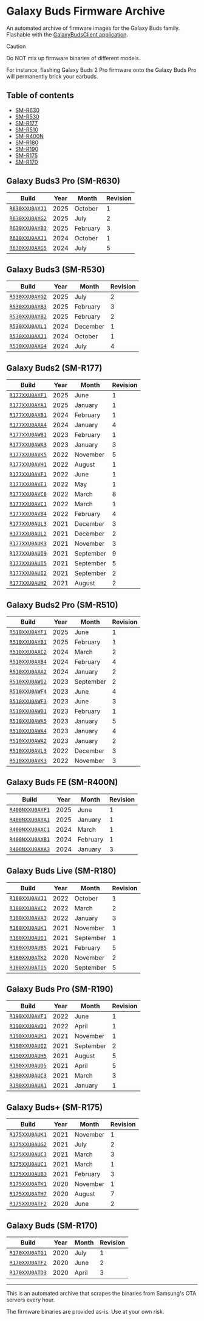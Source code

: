 # Galaxy Buds Firmware Archive

An automated archive of firmware images for the Galaxy Buds family. Flashable with the [GalaxyBudsClient application](https://github.com/timschneeb/GalaxyBudsClient).

> [!CAUTION]
> Do NOT mix up firmware binaries of different models.
>
> For instance, flashing Galaxy Buds 2 Pro firmware onto the Galaxy Buds Pro will permanently brick your earbuds.

## Table of contents

- [SM-R630](#galaxy-buds3-pro-sm-r630)
- [SM-R530](#galaxy-buds3-sm-r530)
- [SM-R177](#galaxy-buds2-sm-r177)
- [SM-R510](#galaxy-buds2-pro-sm-r510)
- [SM-R400N](#galaxy-buds-fe-sm-r400n)
- [SM-R180](#galaxy-buds-live-sm-r180)
- [SM-R190](#galaxy-buds-pro-sm-r190)
- [SM-R175](#galaxy-buds-sm-r175)
- [SM-R170](#galaxy-buds-sm-r170)

## Galaxy Buds3 Pro (SM-R630)

| Build | Year | Month | Revision |
| ----- | ---- | ----- | -------- |
| [`R630XXU0AYJ1`](https://github.com/timschneeb/galaxy-buds-firmware-archive/raw/main/R630/FOTA_R630XXU0AYJ1.bin) | 2025 | October | 1 |
| [`R630XXU0AYG2`](https://github.com/timschneeb/galaxy-buds-firmware-archive/raw/main/R630/FOTA_R630XXU0AYG2.bin) | 2025 | July | 2 |
| [`R630XXU0AYB3`](https://github.com/timschneeb/galaxy-buds-firmware-archive/raw/main/R630/FOTA_R630XXU0AYB3.bin) | 2025 | February | 3 |
| [`R630XXU0AXJ1`](https://github.com/timschneeb/galaxy-buds-firmware-archive/raw/main/R630/FOTA_R630XXU0AXJ1.bin) | 2024 | October | 1 |
| [`R630XXU0AXG5`](https://github.com/timschneeb/galaxy-buds-firmware-archive/raw/main/R630/FOTA_R630XXU0AXG5.bin) | 2024 | July | 5 |

## Galaxy Buds3 (SM-R530)

| Build | Year | Month | Revision |
| ----- | ---- | ----- | -------- |
| [`R530XXU0AYG2`](https://github.com/timschneeb/galaxy-buds-firmware-archive/raw/main/R530/FOTA_R530XXU0AYG2.bin) | 2025 | July | 2 |
| [`R530XXU0AYB3`](https://github.com/timschneeb/galaxy-buds-firmware-archive/raw/main/R530/FOTA_R530XXU0AYB3.bin) | 2025 | February | 3 |
| [`R530XXU0AYB2`](https://github.com/timschneeb/galaxy-buds-firmware-archive/raw/main/R530/FOTA_R530XXU0AYB2.bin) | 2025 | February | 2 |
| [`R530XXU0AXL1`](https://github.com/timschneeb/galaxy-buds-firmware-archive/raw/main/R530/FOTA_R530XXU0AXL1.bin) | 2024 | December | 1 |
| [`R530XXU0AXJ1`](https://github.com/timschneeb/galaxy-buds-firmware-archive/raw/main/R530/FOTA_R530XXU0AXJ1.bin) | 2024 | October | 1 |
| [`R530XXU0AXG4`](https://github.com/timschneeb/galaxy-buds-firmware-archive/raw/main/R530/FOTA_R530XXU0AXG4.bin) | 2024 | July | 4 |

## Galaxy Buds2 (SM-R177)

| Build | Year | Month | Revision |
| ----- | ---- | ----- | -------- |
| [`R177XXU0AYF1`](https://github.com/timschneeb/galaxy-buds-firmware-archive/raw/main/R177/FOTA_R177XXU0AYF1.bin) | 2025 | June | 1 |
| [`R177XXU0AYA1`](https://github.com/timschneeb/galaxy-buds-firmware-archive/raw/main/R177/FOTA_R177XXU0AYA1.bin) | 2025 | January | 1 |
| [`R177XXU0AXB1`](https://github.com/timschneeb/galaxy-buds-firmware-archive/raw/main/R177/FOTA_R177XXU0AXB1.bin) | 2024 | February | 1 |
| [`R177XXU0AXA4`](https://github.com/timschneeb/galaxy-buds-firmware-archive/raw/main/R177/FOTA_R177XXU0AXA4.bin) | 2024 | January | 4 |
| [`R177XXU0AWB1`](https://github.com/timschneeb/galaxy-buds-firmware-archive/raw/main/R177/FOTA_R177XXU0AWB1.bin) | 2023 | February | 1 |
| [`R177XXU0AWA3`](https://github.com/timschneeb/galaxy-buds-firmware-archive/raw/main/R177/FOTA_R177XXU0AWA3.bin) | 2023 | January | 3 |
| [`R177XXU0AVK5`](https://github.com/timschneeb/galaxy-buds-firmware-archive/raw/main/R177/FOTA_R177XXU0AVK5.bin) | 2022 | November | 5 |
| [`R177XXU0AVH1`](https://github.com/timschneeb/galaxy-buds-firmware-archive/raw/main/R177/FOTA_R177XXU0AVH1.bin) | 2022 | August | 1 |
| [`R177XXU0AVF1`](https://github.com/timschneeb/galaxy-buds-firmware-archive/raw/main/R177/FOTA_R177XXU0AVF1.bin) | 2022 | June | 1 |
| [`R177XXU0AVE1`](https://github.com/timschneeb/galaxy-buds-firmware-archive/raw/main/R177/FOTA_R177XXU0AVE1.bin) | 2022 | May | 1 |
| [`R177XXU0AVC8`](https://github.com/timschneeb/galaxy-buds-firmware-archive/raw/main/R177/FOTA_R177XXU0AVC8.bin) | 2022 | March | 8 |
| [`R177XXU0AVC1`](https://github.com/timschneeb/galaxy-buds-firmware-archive/raw/main/R177/FOTA_R177XXU0AVC1.bin) | 2022 | March | 1 |
| [`R177XXU0AVB4`](https://github.com/timschneeb/galaxy-buds-firmware-archive/raw/main/R177/FOTA_R177XXU0AVB4.bin) | 2022 | February | 4 |
| [`R177XXU0AUL3`](https://github.com/timschneeb/galaxy-buds-firmware-archive/raw/main/R177/FOTA_R177XXU0AUL3.bin) | 2021 | December | 3 |
| [`R177XXU0AUL2`](https://github.com/timschneeb/galaxy-buds-firmware-archive/raw/main/R177/FOTA_R177XXU0AUL2.bin) | 2021 | December | 2 |
| [`R177XXU0AUK3`](https://github.com/timschneeb/galaxy-buds-firmware-archive/raw/main/R177/FOTA_R177XXU0AUK3.bin) | 2021 | November | 3 |
| [`R177XXU0AUI9`](https://github.com/timschneeb/galaxy-buds-firmware-archive/raw/main/R177/FOTA_R177XXU0AUI9.bin) | 2021 | September | 9 |
| [`R177XXU0AUI5`](https://github.com/timschneeb/galaxy-buds-firmware-archive/raw/main/R177/FOTA_R177XXU0AUI5.bin) | 2021 | September | 5 |
| [`R177XXU0AUI2`](https://github.com/timschneeb/galaxy-buds-firmware-archive/raw/main/R177/FOTA_R177XXU0AUI2.bin) | 2021 | September | 2 |
| [`R177XXU0AUH2`](https://github.com/timschneeb/galaxy-buds-firmware-archive/raw/main/R177/FOTA_R177XXU0AUH2.bin) | 2021 | August | 2 |

## Galaxy Buds2 Pro (SM-R510)

| Build | Year | Month | Revision |
| ----- | ---- | ----- | -------- |
| [`R510XXU0AYF1`](https://github.com/timschneeb/galaxy-buds-firmware-archive/raw/main/R510/FOTA_R510XXU0AYF1.bin) | 2025 | June | 1 |
| [`R510XXU0AYB1`](https://github.com/timschneeb/galaxy-buds-firmware-archive/raw/main/R510/FOTA_R510XXU0AYB1.bin) | 2025 | February | 1 |
| [`R510XXU0AXC2`](https://github.com/timschneeb/galaxy-buds-firmware-archive/raw/main/R510/FOTA_R510XXU0AXC2.bin) | 2024 | March | 2 |
| [`R510XXU0AXB4`](https://github.com/timschneeb/galaxy-buds-firmware-archive/raw/main/R510/FOTA_R510XXU0AXB4.bin) | 2024 | February | 4 |
| [`R510XXU0AXA2`](https://github.com/timschneeb/galaxy-buds-firmware-archive/raw/main/R510/FOTA_R510XXU0AXA2.bin) | 2024 | January | 2 |
| [`R510XXU0AWI2`](https://github.com/timschneeb/galaxy-buds-firmware-archive/raw/main/R510/FOTA_R510XXU0AWI2.bin) | 2023 | September | 2 |
| [`R510XXU0AWF4`](https://github.com/timschneeb/galaxy-buds-firmware-archive/raw/main/R510/FOTA_R510XXU0AWF4.bin) | 2023 | June | 4 |
| [`R510XXU0AWF3`](https://github.com/timschneeb/galaxy-buds-firmware-archive/raw/main/R510/FOTA_R510XXU0AWF3.bin) | 2023 | June | 3 |
| [`R510XXU0AWB1`](https://github.com/timschneeb/galaxy-buds-firmware-archive/raw/main/R510/FOTA_R510XXU0AWB1.bin) | 2023 | February | 1 |
| [`R510XXU0AWA5`](https://github.com/timschneeb/galaxy-buds-firmware-archive/raw/main/R510/FOTA_R510XXU0AWA5.bin) | 2023 | January | 5 |
| [`R510XXU0AWA4`](https://github.com/timschneeb/galaxy-buds-firmware-archive/raw/main/R510/FOTA_R510XXU0AWA4.bin) | 2023 | January | 4 |
| [`R510XXU0AWA2`](https://github.com/timschneeb/galaxy-buds-firmware-archive/raw/main/R510/FOTA_R510XXU0AWA2.bin) | 2023 | January | 2 |
| [`R510XXU0AVL3`](https://github.com/timschneeb/galaxy-buds-firmware-archive/raw/main/R510/FOTA_R510XXU0AVL3.bin) | 2022 | December | 3 |
| [`R510XXU0AVK3`](https://github.com/timschneeb/galaxy-buds-firmware-archive/raw/main/R510/FOTA_R510XXU0AVK3.bin) | 2022 | November | 3 |

## Galaxy Buds FE (SM-R400N)

| Build | Year | Month | Revision |
| ----- | ---- | ----- | -------- |
| [`R400NXXU0AYF1`](https://github.com/timschneeb/galaxy-buds-firmware-archive/raw/main/R400N/FOTA_R400NXXU0AYF1.bin) | 2025 | June | 1 |
| [`R400NXXU0AYA1`](https://github.com/timschneeb/galaxy-buds-firmware-archive/raw/main/R400N/FOTA_R400NXXU0AYA1.bin) | 2025 | January | 1 |
| [`R400NXXU0AXC1`](https://github.com/timschneeb/galaxy-buds-firmware-archive/raw/main/R400N/FOTA_R400NXXU0AXC1.bin) | 2024 | March | 1 |
| [`R400NXXU0AXB1`](https://github.com/timschneeb/galaxy-buds-firmware-archive/raw/main/R400N/FOTA_R400NXXU0AXB1.bin) | 2024 | February | 1 |
| [`R400NXXU0AXA3`](https://github.com/timschneeb/galaxy-buds-firmware-archive/raw/main/R400N/FOTA_R400NXXU0AXA3.bin) | 2024 | January | 3 |

## Galaxy Buds Live (SM-R180)

| Build | Year | Month | Revision |
| ----- | ---- | ----- | -------- |
| [`R180XXU0AVJ1`](https://github.com/timschneeb/galaxy-buds-firmware-archive/raw/main/R180/FOTA_R180XXU0AVJ1.bin) | 2022 | October | 1 |
| [`R180XXU0AVC2`](https://github.com/timschneeb/galaxy-buds-firmware-archive/raw/main/R180/FOTA_R180XXU0AVC2.bin) | 2022 | March | 2 |
| [`R180XXU0AVA3`](https://github.com/timschneeb/galaxy-buds-firmware-archive/raw/main/R180/FOTA_R180XXU0AVA3.bin) | 2022 | January | 3 |
| [`R180XXU0AUK1`](https://github.com/timschneeb/galaxy-buds-firmware-archive/raw/main/R180/FOTA_R180XXU0AUK1.bin) | 2021 | November | 1 |
| [`R180XXU0AUI1`](https://github.com/timschneeb/galaxy-buds-firmware-archive/raw/main/R180/FOTA_R180XXU0AUI1.bin) | 2021 | September | 1 |
| [`R180XXU0AUB5`](https://github.com/timschneeb/galaxy-buds-firmware-archive/raw/main/R180/FOTA_R180XXU0AUB5.bin) | 2021 | February | 5 |
| [`R180XXU0ATK2`](https://github.com/timschneeb/galaxy-buds-firmware-archive/raw/main/R180/FOTA_R180XXU0ATK2.bin) | 2020 | November | 2 |
| [`R180XXU0ATI5`](https://github.com/timschneeb/galaxy-buds-firmware-archive/raw/main/R180/FOTA_R180XXU0ATI5.bin) | 2020 | September | 5 |

## Galaxy Buds Pro (SM-R190)

| Build | Year | Month | Revision |
| ----- | ---- | ----- | -------- |
| [`R190XXU0AVF1`](https://github.com/timschneeb/galaxy-buds-firmware-archive/raw/main/R190/FOTA_R190XXU0AVF1.bin) | 2022 | June | 1 |
| [`R190XXU0AVD1`](https://github.com/timschneeb/galaxy-buds-firmware-archive/raw/main/R190/FOTA_R190XXU0AVD1.bin) | 2022 | April | 1 |
| [`R190XXU0AUK1`](https://github.com/timschneeb/galaxy-buds-firmware-archive/raw/main/R190/FOTA_R190XXU0AUK1.bin) | 2021 | November | 1 |
| [`R190XXU0AUI2`](https://github.com/timschneeb/galaxy-buds-firmware-archive/raw/main/R190/FOTA_R190XXU0AUI2.bin) | 2021 | September | 2 |
| [`R190XXU0AUH5`](https://github.com/timschneeb/galaxy-buds-firmware-archive/raw/main/R190/FOTA_R190XXU0AUH5.bin) | 2021 | August | 5 |
| [`R190XXU0AUD5`](https://github.com/timschneeb/galaxy-buds-firmware-archive/raw/main/R190/FOTA_R190XXU0AUD5.bin) | 2021 | April | 5 |
| [`R190XXU0AUC3`](https://github.com/timschneeb/galaxy-buds-firmware-archive/raw/main/R190/FOTA_R190XXU0AUC3.bin) | 2021 | March | 3 |
| [`R190XXU0AUA1`](https://github.com/timschneeb/galaxy-buds-firmware-archive/raw/main/R190/FOTA_R190XXU0AUA1.bin) | 2021 | January | 1 |

## Galaxy Buds+ (SM-R175)

| Build | Year | Month | Revision |
| ----- | ---- | ----- | -------- |
| [`R175XXU0AUK1`](https://github.com/timschneeb/galaxy-buds-firmware-archive/raw/main/R175/FOTA_R175XXU0AUK1.bin) | 2021 | November | 1 |
| [`R175XXU0AUG2`](https://github.com/timschneeb/galaxy-buds-firmware-archive/raw/main/R175/FOTA_R175XXU0AUG2.bin) | 2021 | July | 2 |
| [`R175XXU0AUC3`](https://github.com/timschneeb/galaxy-buds-firmware-archive/raw/main/R175/FOTA_R175XXU0AUC3.bin) | 2021 | March | 3 |
| [`R175XXU0AUC1`](https://github.com/timschneeb/galaxy-buds-firmware-archive/raw/main/R175/FOTA_R175XXU0AUC1.bin) | 2021 | March | 1 |
| [`R175XXU0AUB3`](https://github.com/timschneeb/galaxy-buds-firmware-archive/raw/main/R175/FOTA_R175XXU0AUB3.bin) | 2021 | February | 3 |
| [`R175XXU0ATK1`](https://github.com/timschneeb/galaxy-buds-firmware-archive/raw/main/R175/FOTA_R175XXU0ATK1.bin) | 2020 | November | 1 |
| [`R175XXU0ATH7`](https://github.com/timschneeb/galaxy-buds-firmware-archive/raw/main/R175/FOTA_R175XXU0ATH7.bin) | 2020 | August | 7 |
| [`R175XXU0ATF2`](https://github.com/timschneeb/galaxy-buds-firmware-archive/raw/main/R175/FOTA_R175XXU0ATF2.bin) | 2020 | June | 2 |

## Galaxy Buds (SM-R170)

| Build | Year | Month | Revision |
| ----- | ---- | ----- | -------- |
| [`R170XXU0ATG1`](https://github.com/timschneeb/galaxy-buds-firmware-archive/raw/main/R170/FOTA_R170XXU0ATG1.bin) | 2020 | July | 1 |
| [`R170XXU0ATF2`](https://github.com/timschneeb/galaxy-buds-firmware-archive/raw/main/R170/FOTA_R170XXU0ATF2.bin) | 2020 | June | 2 |
| [`R170XXU0ATD3`](https://github.com/timschneeb/galaxy-buds-firmware-archive/raw/main/R170/FOTA_R170XXU0ATD3.bin) | 2020 | April | 3 |



_________________

This is an automated archive that scrapes the binaries from Samsung's OTA servers every hour.

The firmware binaries are provided as-is. Use at your own risk.
